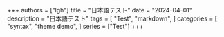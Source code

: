 +++
authors = ["lgh"]
title = "日本語テスト"
date = "2024-04-01"
description = "日本語テスト"
tags = [
    "Test",
    "markdown",
]
categories = [
    "syntax",
    "theme demo",
]
series = ["Test"]
+++